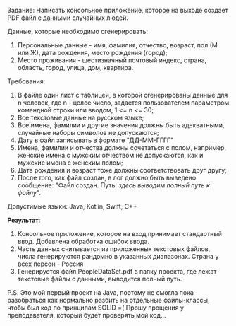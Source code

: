 Задание:
Написать консольное приложение, которое на выходе создает PDF файл с данными случайных людей.


Данные, которые необходимо сгенерировать:
1. Персональные данные - имя, фамилия, отчество, возраст, пол (М или Ж), дата рождения, место рождения (город);
2. Место проживания - шестизначный почтовый индекс, страна, область, город, улица, дом, квартира.

Требования:
1) В файле один лист с таблицей, в которой сгенерированы данные для n человек, где n - целое число, задается пользователем параметром командной строки или вводом, 1 <= n <= 30;
2) Все текстовые данные на русском языке;
3) Все имена, фамилии и другие значения должны быть адекватными, случайные наборы символов не допускаются;
4) Дату в файл записывать в формате "ДД-ММ-ГГГГ"
5) Имена, фамилии и отчества должны сочетаться с полом, например, женские имена с мужским отчеством не допускаются, как и мужские имена с женским полом;
6) Дата рождения и возраст тоже должны соответствовать друг другу;
7) После того, как файл создан, в лог должно быть выведено сообщение:
   "Файл создан. Путь: *здесь выводим полный путь к файлу*".

Допустимые языки:
Java, Kotlin, Swift, C++

**Результат**:
1) Консольное приложение, которое на вход принимает стандартный ввод. Добавлена обработка ошибок ввода.
2) Часть данных считывается из приложенных текстовых файлов, числа генерируются рандомно в указанных диапазонах. 
Страна у всех персон - Россия 
3) Генерируется файл PeopleDataSet.pdf в папку проекта, где лежат текстовые файлы с данными, выводится полный путь.


P.S. Это мой первый проект на Java, поэтому не смогла пока разобраться как нормально разбить на отдельные файлы-классы, чтобы был код по принципам SOLID =( Прошу прощения у преподавателя, который будет проверять мой код...
